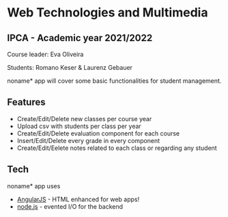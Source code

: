 # Web Technologies and Multimedia
## IPCA - Academic year 2021/2022

Course leader: Eva Oliveira

Students: Romano Keser & Laurenz Gebauer

noname* app will cover some basic functionalities for student management.

## Features

- Create/Edit/Delete new classes per course year
- Upload csv with students per class per year
- Create/Edit/Delete evaluation component for each course
- Insert/Edit/Delete every grade in every component
- Create/Edit/Eelete notes related to each class or regarding any student


## Tech

noname* app uses 

- [AngularJS](https://angularjs.org/) - HTML enhanced for web apps!
- [node.js](https://nodejs.org/) - evented I/O for the backend

